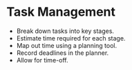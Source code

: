 # Task Management

- Break down tasks into key stages.
- Estimate time required for each stage.
- Map out time using a planning tool.
- Record deadlines in the planner.
- Allow for time-off.


# 
